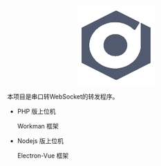 <p style="text-align:center;">
<img src="/images/logo.png">
</p>
本项目是串口转WebSocket的转发程序。

* PHP 版上位机

    Workman 框架
    
* Nodejs 版上位机

    Electron-Vue 框架

